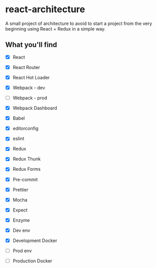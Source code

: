 # react-architecture

A small project of architecture to avoid to start a project from the very beginning using React + Redux in a simple way.

## What you'll find

- [X] React
- [X] React Router
- [X] React Hot Loader
- [X] Webpack - dev
- [ ] Webpack - prod
- [X] Webpack Dashboard
- [X] Babel
- [X] editorconfig
- [X] eslint
- [X] Redux
- [X] Redux Thunk
- [X] Redux Forms
- [X] Pre-commit
- [X] Prettier
- [X] Mocha
- [X] Expect
- [X] Enzyme
- [X] Dev env
- [X] Development Docker
- [ ] Prod env
- [ ] Production Docker



